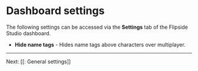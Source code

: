 # Dashboard settings

The following settings can be accessed via the **Settings** tab of the Flipside Studio dashboard.

* **Hide name tags** - Hides name tags above characters over multiplayer.

---

Next: [[: General settings]]
